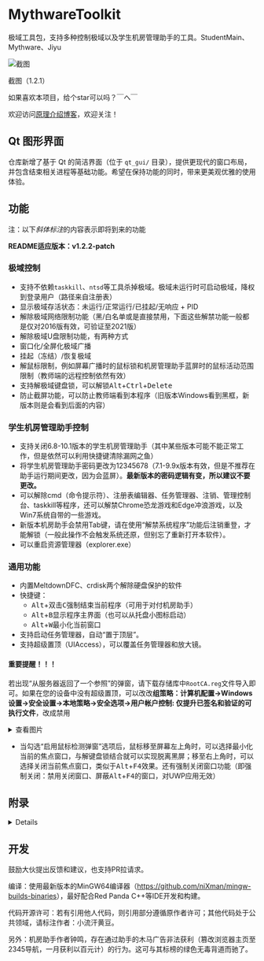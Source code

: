 # MythwareToolkit

极域工具包，支持多种控制极域以及学生机房管理助手的工具。StudentMain、Mythware、Jiyu

![截图](https://img-blog.csdnimg.cn/60d799d3637b4fe8a99c295a6bad605b.png#pic_center)

截图（1.2.1）

如果喜欢本项目，给个star可以吗？￣へ￣

欢迎访问[原理介绍博客](https://blog.csdn.net/weixin_42112038/article/details/125346545)，欢迎关注！

## Qt 图形界面

仓库新增了基于 Qt 的简洁界面（位于 `qt_gui/` 目录），提供更现代的窗口布局，并包含结束相关进程等基础功能。希望在保持功能的同时，带来更美观优雅的使用体验。

## 功能

注：以下*斜体标注*的内容表示即将到来的功能

**README适应版本：v1.2.2-patch**

### 极域控制

- 支持不依赖`taskkill`、`ntsd`等工具杀掉极域。极域未运行时可启动极域，降权到登录用户（路径来自注册表）
- 显示极域存活状态：未运行/正常运行/已挂起/无响应 + PID
- 解除极域网络限制功能（黑/白名单或是直接禁用，下面这些解禁功能一般都是仅对2016版有效，可验证至2021版）
- 解除极域U盘限制功能，有两种方式
- 窗口化/全屏化极域广播
- 挂起（冻结）/恢复极域
- 解鼠标限制，例如屏幕广播时的鼠标锁和机房管理助手蓝屏时的鼠标活动范围限制（教师端的远程控制依然有效）
- 支持解极域键盘锁，可以解锁<kbd>Alt</kbd>+<kbd>Ctrl</kbd>+<kbd>Delete</kbd>
- 防止截屏功能，可以防止教师端看到本程序（旧版本Windows看到黑框，新版本则是会看到后面的内容）

### 学生机房管理助手控制

- 支持关闭6.8-10.1版本的学生机房管理助手（其中某些版本可能不能正常工作，但是依然可以利用快捷键清除漏网之鱼）
- 将学生机房管理助手密码更改为12345678（7.1-9.9x版本有效，但是不推荐在助手运行期间更改，因为会蓝屏）。**最新版本的密码逻辑有变，所以建议不要更改。**
- 可以解除cmd（命令提示符）、注册表编辑器、任务管理器、注销、管理控制台、taskkill等程序，还可以解禁Chrome恐龙游戏和Edge冲浪游戏，以及Win7系统自带的一些游戏。
- 新版本机房助手会禁用Tab键，请在使用“解禁系统程序”功能后注销重登，才能解锁（一般此操作不会触发系统还原，但别忘了重新打开本软件）。
- 可以重启资源管理器（explorer.exe）

### 通用功能

- 内置MeltdownDFC、crdisk两个解除硬盘保护的软件
- 快捷键：
	- <kbd>Alt</kbd>+双击<kbd>C</kbd>强制结束当前程序（可用于对付机房助手）
	- <kbd>Alt</kbd>+<kbd>B</kbd>显示程序主界面（也可以从托盘小图标启动）
	- <kbd>Alt</kbd>+<kbd>W</kbd>最小化当前窗口
- 支持启动任务管理器，自动“置于顶层”。
- 支持超级置顶（UIAccess），可以覆盖任务管理器和放大镜。

#### 重要提醒！！！

若出现“从服务器返回了一个参照”的弹窗，请下载存储库中`RootCA.reg`文件导入即可。如果在您的设备中没有超级置顶，可以改改**组策略：计算机配置→Windows 设置→安全设置→本地策略→安全选项→用户帐户控制: 仅提升已签名和验证的可执行文件**，改成禁用

<details>
<summary>查看图片</summary>

![1](https://img-blog.csdnimg.cn/3bf026b7cf14411fa15c83fee47cf771.png)

![2](https://img-blog.csdnimg.cn/8065bc909c2148dd8039b67343cc2fc5.png)

</details>

- 当勾选“启用鼠标检测弹窗”选项后，鼠标移至屏幕左上角时，可以选择最小化当前的焦点窗口，与解键盘锁结合就可以实现脱离黑屏；移至右上角时，可以选择关闭当前焦点窗口，类似于<kbd>Alt</kbd>+<kbd>F4</kbd>效果。还有强制关闭窗口功能（即强制关闭：禁用关闭窗口、屏蔽<kbd>Alt</kbd>+<kbd>F4</kbd>的窗口，对UWP应用无效）

## 附录

<details>

### 防止教师端强制关机

只需删除极域目录下的Shutdown.exe即可。此后工具包将对这些远控操作做专门的预防

### 使用命令行或PowerShell手动解除极域U盘限制

CMD：

```powershell
sc stop TDFileFilter
sc delete TDFileFilter #可选
```

PowerShell：（适用于CMD被禁用情况）

```powershell
cd C:\Windows\System32\
.\sc.exe stop TDFileFilter
.\sc.exe delete TDFileFilter #可选
```

### 学生机房管理助手的软件黑名单（10.1版本）

进程名包含这些词就会蓝屏（加粗的名字不仅匹配进程名，还匹配窗口名）：

vmware、VirtualBox、Virtual PC、**虚拟机**、**电子教室**、ProcView、IceSword、Procmast.exe、**toolkit_32-bits.exe**（有点搞笑，只捉按规范命名的32位程序，随便一改都搞得定）、rstray.exe、PFW.exe、FTCleaner.exe、Wsyscheck.exe、XueTr.exe、prom.exe、ProcessX.exe、pchunter、**Killer.exe**、procmgr.exe、ProcessHacker.exe、killcontrol、PowerTool32.exe、360taskmgr、YtWinAst、KVFWMain.exe、ECQ-PS.exe、SnipeSword、procexp、**MsgFlood.exe**、ProcessOVER、procdeal、**多桌面**、**任务管理**、**进程**、Prayaya、dexpot.exe、vdeskman.exe、mdesk.exe、**virtualdesk**、multideskt.exe、VirDsk.exe、IDesktop.exe、YtMDesk.exe、coon.exe、zmqh.exe、DexpotProPortable.exe、Desktops.exe、wisedesktop.exe、DESKTOP.exe、Vdesktop.exe、MagicDesktop.exe、multidesktop.exe、**weRs0cqa**（这个有特别关照，在蓝屏窗口加载时还会自动杀掉带有这个名字的进程）、RegWX64.exe、QQPCNetFlow.exe、BDMANetLimiter.exe、netmon.exe、360netman.exe、HelloTeacher.exe、EHacker.exe、PowerTool64.exe、zydesk.exe、perfmon.exe、**吾爱破解**、**极域**、prcview.exe、processlasso.exe、netfuke.exe、**去除控制**、**课堂狂欢器**、**课堂工具**、fuckmythware、SpecialSet.exe、JiYuTrainer.exe、skieskiller、WindowsKernelExplorer.exe、msconfig.exe、iu杀毒、**窗口拓印**
。另外包括任务管理器，会有独特的锁定蓝屏界面。

### 在线根据明文生成学生机房管理助手密码（7.2版本以上，9.98以下）

访问[这个网站](https://try.dot.net/)，在代码运行窗口输入如下内容，便可生成密文，将密文写入注册表HKEY_CURRENT_USER\Software:n（REG_SZ），机房助手密码将会被立即更改：（也可以本地运行）

```csharp
// 代码来自学生机房管理助手9.0 set.exe，逆向、整理：小流汗黄豆
using System;
using System.Security.Cryptography;
using System.Text;
using System.IO;

public class Program
{
	public static void Main()
	{
		// 更改这里的内容
		string string_3 = "12345678";
		// Class6.smethod_0()
		string value = "C:\\WINDOWS";
		string s = value.Substring(0, 8);
		string s2 = value.Substring(1, 8);
		DESCryptoServiceProvider descryptoServiceProvider = new DESCryptoServiceProvider();
		descryptoServiceProvider.Key = Encoding.UTF8.GetBytes(s);
		descryptoServiceProvider.IV = Encoding.UTF8.GetBytes(s2);
		MemoryStream memoryStream = new MemoryStream();
		CryptoStream cryptoStream = new CryptoStream(memoryStream, descryptoServiceProvider.CreateEncryptor(), CryptoStreamMode.Write);
		StreamWriter streamWriter = new StreamWriter(cryptoStream);
		streamWriter.Write(string_3);
		streamWriter.Flush();
		cryptoStream.FlushFinalBlock();
		memoryStream.Flush();
		string string_4 = Convert.ToBase64String(memoryStream.GetBuffer(), 0, checked((int)memoryStream.Length));
		// Class6.smethod_3()
		StringBuilder stringBuilder = new StringBuilder();
		for(int i = 0; i < string_4.Length; i++)
			stringBuilder.Append((char)(string_4[i] - 10));
		string_3 = stringBuilder.ToString();
		// Class6.smethod_2()
		MD5CryptoServiceProvider md5CryptoServiceProvider = new MD5CryptoServiceProvider();
		byte[] array2 = md5CryptoServiceProvider.ComputeHash(Encoding.Default.GetBytes(string_3));
		stringBuilder.Clear();
		for (int i = 0; i < array2.Length; i++)
			stringBuilder.Append(array2[i].ToString("x2"));
		string str = stringBuilder.ToString().Substring(10);

		Console.WriteLine(str);
	}
}
// 期望输出：8a29cc29f5951530ac69f4，但是对于9.99以上版本为8a29cc29f5951530ac69需自己改
```

</details>

## 开发

鼓励大伙提出反馈和建议，也支持PR拉请求。

编译：使用最新版本的MinGW64编译器（<https://github.com/niXman/mingw-builds-binaries>），最好配合Red Panda C++等IDE开发和构建。

代码开源许可：若有引用他人代码，则引用部分遵循原作者许可；其他代码处于公共领域，请标注作者：小流汗黄豆。

另外：机房助手作者钟鸣，存在通过助手的木马广告非法获利（篡改浏览器主页至2345导航，一月获利以百元计）的行为。这可与其标榜的绿色无毒背道而驰了。
